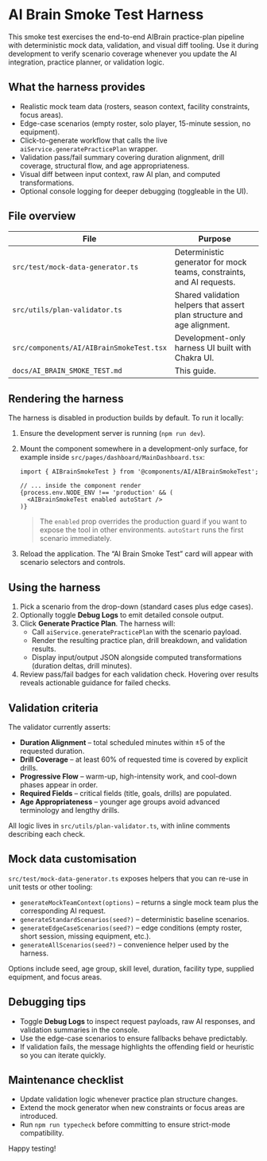 # AI Brain Smoke Test Harness

This smoke test exercises the end-to-end AIBrain practice-plan pipeline with deterministic mock data, validation, and visual diff tooling. Use it during development to verify scenario coverage whenever you update the AI integration, practice planner, or validation logic.

## What the harness provides

- Realistic mock team data (rosters, season context, facility constraints, focus areas).
- Edge-case scenarios (empty roster, solo player, 15-minute session, no equipment).
- Click-to-generate workflow that calls the live `aiService.generatePracticePlan` wrapper.
- Validation pass/fail summary covering duration alignment, drill coverage, structural flow, and age appropriateness.
- Visual diff between input context, raw AI plan, and computed transformations.
- Optional console logging for deeper debugging (toggleable in the UI).

## File overview

| File | Purpose |
| --- | --- |
| `src/test/mock-data-generator.ts` | Deterministic generator for mock teams, constraints, and AI requests. |
| `src/utils/plan-validator.ts` | Shared validation helpers that assert plan structure and age alignment. |
| `src/components/AI/AIBrainSmokeTest.tsx` | Development-only harness UI built with Chakra UI. |
| `docs/AI_BRAIN_SMOKE_TEST.md` | This guide. |

## Rendering the harness

The harness is disabled in production builds by default. To run it locally:

1. Ensure the development server is running (`npm run dev`).
2. Mount the component somewhere in a development-only surface, for example inside `src/pages/dashboard/MainDashboard.tsx`:

   ```tsx
   import { AIBrainSmokeTest } from '@components/AI/AIBrainSmokeTest';

   // ... inside the component render
   {process.env.NODE_ENV !== 'production' && (
     <AIBrainSmokeTest enabled autoStart />
   )}
   ```

   > The `enabled` prop overrides the production guard if you want to expose the tool in other environments. `autoStart` runs the first scenario immediately.

3. Reload the application. The “AI Brain Smoke Test” card will appear with scenario selectors and controls.

## Using the harness

1. Pick a scenario from the drop-down (standard cases plus edge cases).
2. Optionally toggle **Debug Logs** to emit detailed console output.
3. Click **Generate Practice Plan**. The harness will:
   - Call `aiService.generatePracticePlan` with the scenario payload.
   - Render the resulting practice plan, drill breakdown, and validation results.
   - Display input/output JSON alongside computed transformations (duration deltas, drill minutes).
4. Review pass/fail badges for each validation check. Hovering over results reveals actionable guidance for failed checks.

## Validation criteria

The validator currently asserts:

- **Duration Alignment** – total scheduled minutes within ±5 of the requested duration.
- **Drill Coverage** – at least 60% of requested time is covered by explicit drills.
- **Progressive Flow** – warm-up, high-intensity work, and cool-down phases appear in order.
- **Required Fields** – critical fields (title, goals, drills) are populated.
- **Age Appropriateness** – younger age groups avoid advanced terminology and lengthy drills.

All logic lives in `src/utils/plan-validator.ts`, with inline comments describing each check.

## Mock data customisation

`src/test/mock-data-generator.ts` exposes helpers that you can re-use in unit tests or other tooling:

- `generateMockTeamContext(options)` – returns a single mock team plus the corresponding AI request.
- `generateStandardScenarios(seed?)` – deterministic baseline scenarios.
- `generateEdgeCaseScenarios(seed?)` – edge conditions (empty roster, short session, missing equipment, etc.).
- `generateAllScenarios(seed?)` – convenience helper used by the harness.

Options include seed, age group, skill level, duration, facility type, supplied equipment, and focus areas.

## Debugging tips

- Toggle **Debug Logs** to inspect request payloads, raw AI responses, and validation summaries in the console.
- Use the edge-case scenarios to ensure fallbacks behave predictably.
- If validation fails, the message highlights the offending field or heuristic so you can iterate quickly.

## Maintenance checklist

- Update validation logic whenever practice plan structure changes.
- Extend the mock generator when new constraints or focus areas are introduced.
- Run `npm run typecheck` before committing to ensure strict-mode compatibility.

Happy testing!
